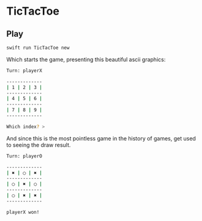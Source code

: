 # TicTacToe

## Play

```sh
swift run TicTacToe new
```

Which starts the game, presenting this beautiful ascii graphics:

```bash
Turn: playerX

-------------
| 1 | 2 | 3 |
-------------
| 4 | 5 | 6 |
-------------
| 7 | 8 | 9 |
-------------

Which index? >
```

And since this is the most pointless game in the history of games, get used to seeing the draw result.

```bash
Turn: playerO

-------------
| ✖ | ◯ | ✖ |
-------------
| ◯ | ✖ | ◯ |
-------------
| ◯ | ✖ | ✖ |
-------------

playerX won!
```
